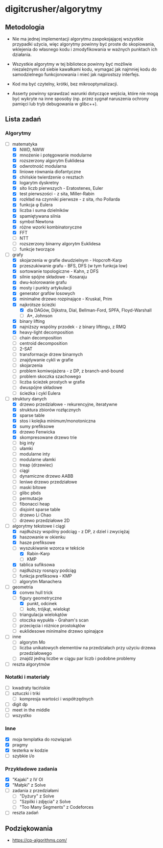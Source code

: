 # digitcrusher/algorytmy

## Metodologia

- Nie ma jednej implementacji algorytmu zaspokojającej wszystkie przypadki użycia, więc algorytmy powinny być proste do skopiowania, wklejenia do własnego kodu i zmodyfikowania w ważnych punktach ich działania.

- Wszystkie algorytmy w tej bibliotece powinny być możliwie niezależnymi od siebie kawałkami kodu, wymagać jak najmniej kodu do samodzielnego funkcjonowania i mieć jak najprostszy interfejs.

- Kod ma być czytelny, krótki, bez mikrooptymalizacji.

- Asserty powinny sprawdzać warunki dotyczące wejścia, które nie mogą być wykryte na inne sposoby (np. przez sygnał naruszenia ochrony pamięci lub tryb debugowania w glibc++).

## Lista zadań

### Algorytmy

- [ ] matematyka
  - [x] NWD, NWW
  - [x] mnożenie i potęgowanie modularne
  - [x] rozszerzony algorytm Euklidesa
  - [x] odwrotność modularna
  - [x] liniowe równania diofantyczne
  - [x] chińskie twierdzenie o resztach
  - [x] logarytm dyskretny
  - [x] sito liczb pierwszych - Eratostenes, Euler
  - [x] test pierwszości - z sita, Miller-Rabin
  - [x] rozkład na czynniki pierwsze - z sita, rho Pollarda
  - [x] funkcja φ Eulera
  - [x] liczba i suma dzielników
  - [x] spamiętywana silnia
  - [x] symbol Newtona
  - [x] różne wzorki kombinatoryczne
  - [x] FFT
  - [ ] NTT
  - [ ] rozszerzony binarny algorytm Euklidesa
  - [ ] funkcje tworzące
- [ ] grafy
  - [x] skojarzenia w grafie dwudzielnym - Hopcroft-Karp
  - [x] przeszukiwanie grafu - BFS, DFS (w tym funkcja low)
  - [x] sortowanie topologiczne - Kahn, z DFS
  - [x] silnie spójne składowe - Kosaraju
  - [x] dwu-kolorowanie grafu
  - [x] mosty i punkty artykulacji
  - [x] generator grafów losowych
  - [x] minimalne drzewo rozpinające - Kruskal, Prim
  - [x] najkrótsze ścieżki
    - [x] dla DAGów, Dijkstra, Dial, Bellman-Ford, SPFA, Floyd-Warshall
    - [ ] A*, Johnson
  - [x] binary lifting
  - [x] najniższy wspólny przodek - z binary liftingu, z RMQ
  - [x] heavy-light decomposition
  - [ ] chain decomposition
  - [ ] centroid decomposition
  - [ ] 2-SAT
  - [ ] transformacje drzew binarnych
  - [ ] znajdywanie cykli w grafie
  - [ ] skojarzenia
  - [ ] problem komiwojażera - z DP, z branch-and-bound
  - [ ] problem skoczka szachowego
  - [ ] liczba ścieżek prostych w grafie
  - [ ] dwuspójne składowe
  - [ ] ścieżka i cykl Eulera
- [ ] struktury danych
  - [x] drzewo przedziałowe - rekurencyjne, iteratywne
  - [x] struktura zbiorów rozłącznych
  - [x] sparse table
  - [x] stos i kolejka minimum/monotoniczna
  - [x] sumy prefiksowe
  - [x] drzewo Fenwicka
  - [x] skompresowane drzewo trie
  - [ ] big inty
  - [ ] ułamki
  - [ ] modularne inty
  - [ ] modularne ułamki
  - [ ] treap (drzewiec)
  - [ ] ciągi
  - [ ] dynamiczne drzewo AABB
  - [ ] leniwe drzewo przedziałowe
  - [ ] maski bitowe
  - [ ] glibc pbds
  - [ ] permutacje
  - [ ] fibonacci heap
  - [ ] disjoint sparse table
  - [ ] drzewo Li Chao
  - [ ] drzewo przedziałowe 2D
- [ ] algorytmy tekstowe i ciągi
  - [x] najdłuższy wspólny podciąg - z DP, z dziel i zwyciężaj
  - [x] haszowanie w okienku
  - [x] hasze prefiksowe
  - [ ] wyszukiwanie wzorca w tekście
    - [x] Rabin-Karp
    - [ ] KMP
  - [x] tablica sufiksowa
  - [ ] najdłuższy rosnący podciąg
  - [ ] funkcja prefiksowa - KMP
  - [ ] algorytm Manachera
- [ ] geometria
  - [x] convex hull trick
  - [ ] figury geometryczne
    - [x] punkt, odcinek
    - [ ] koło, trójkąt, wielokąt
  - [ ] triangulacja wielokątów
  - [ ] otoczka wypukła - Graham's scan
  - [ ] przecięcia i różnice prostokątów
  - [ ] euklidesowe minimalne drzewo spinające
- [ ] inne
  - [ ] algorytm Mo
  - [ ] liczba unikatowych elementów na przedziałach przy użyciu drzewa przedziałowego
  - [ ] znajdź jedną liczbe w ciągu par liczb i podobne problemy
- [ ] reszta algorytmów

### Notatki i materiały

- [ ] kwadraty łacińskie
- [ ] sztuczki i triki
  - [ ] kompresja wartości i współrzędnych
- [ ] digit dp
- [ ] meet in the middle
- [ ] wszystko

### Inne

- [x] moja templatka do rozwiązań
- [x] pragmy
- [x] testerka w kodzie
- [ ] szybkie i/o

### Przykładowe zadania

- [x] "Kajaki" z IV OI
- [x] "Małpki" z Solve
- [ ] zadania z przedziałami
  - [ ] "Dyżury" z Solve
  - [ ] "Szpilki i zdjęcia" z Solve
  - [ ] "Too Many Segments" z Codeforces
- [ ] reszta zadań

## Podziękowania

- https://cp-algorithms.com/
